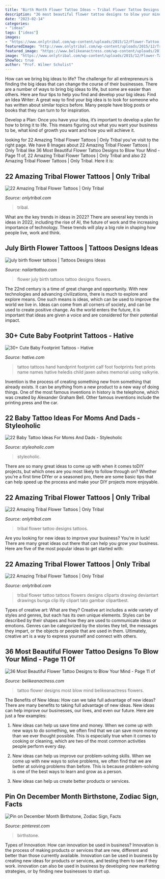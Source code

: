 ```yaml
---
title: "Birth Month Flower Tattoo Ideas ~ Tribal Flower Tattoo Designs Tattoos"
description: "36 most beautiful flower tattoo designs to blow your mind"
date: "2023-02-14"
categories:
- "ideas"
tags: ["ideas"]
images:
- "https://www.onlytribal.com/wp-content/uploads/2015/12/Flower-Tattoo-Tribal.jpg"
featuredImage: "http://www.onlytribal.com/wp-content/uploads/2015/12/Tribal-Flower-Tattoo-Designs.jpg"
featured_image: "https://www.belikeanactress.com/wp-content/uploads/2019/04/mariazegrean_51558911_2055610041396903_7541163698984578834_n.jpg"
image: "https://www.onlytribal.com/wp-content/uploads/2015/12/Flower-Tattoo-Tribal.jpg"
ShowToc: true
author: "Prof. Wilmer Schulist"
---
```



How can we bring big ideas to life?
The challenge for all entrepreneurs is finding the big ideas that can change the course of their businesses. There are a number of ways to bring big ideas to life, but some are easier than others. Here are four tips to help you find and develop your big ideas:
Find an Idea Writer: A great way to find your big idea is to look for someone who has written about similar topics before. Many people have blog posts or books that they can turn to for inspiration.

Develop a Plan: Once you have your idea, it’s important to develop a plan for how to bring it to life. This means figuring out what you want your business to be, what kind of growth you want and how you will achieve it.

	

		
looking for 22 Amazing Tribal Flower Tattoos | Only Tribal you've visit to the right page. We have 8 Images about 22 Amazing Tribal Flower Tattoos | Only Tribal like 36 Most Beautiful Flower Tattoo Designs to Blow Your Mind - Page 11 of, 22 Amazing Tribal Flower Tattoos | Only Tribal and also 22 Amazing Tribal Flower Tattoos | Only Tribal. Here it is:
		
    
## 22 Amazing Tribal Flower Tattoos | Only Tribal

<img loading=lazy src="https://www.onlytribal.com/wp-content/uploads/2015/12/Flower-Tattoo-Tribal.jpg" onerror="this.onerror=null;this.src='https://tse4.mm.bing.net/th?id=OIP.yDFfSfVjgpgL53R0lm68DQHaKq&amp;pid=15.1';" alt="22 Amazing Tribal Flower Tattoos | Only Tribal">

_Source: onlytribal.com_

>tribal. 

	

What are the key trends in ideas in 2022?
There are several key trends in ideas in 2022, including the rise of AI, the future of work and the increasing importance of technology. These trends will play a big role in shaping how people live, work and think.

    
## July Birth Flower Tattoos | Tattoos Designs Ideas

<img loading=lazy src="http://www.nailarttattoo.com/wp-content/uploads/2013/12/july-birth-flower-tattoos.jpg" onerror="this.onerror=null;this.src='https://tse3.mm.bing.net/th?id=OIP.46UbSL-c2Pbd6uPRf1ml7AHaFj&amp;pid=15.1';" alt="july birth flower tattoos | Tattoos Designs Ideas">

_Source: nailarttattoo.com_

>flower july birth tattoos tattoo designs flowers. 

	

The 22nd century is a time of great change and opportunity. With new technologies and advancing civilizations, there is much to explore and explore means. One such means is ideas, which can be used to improve the world we live in. Ideas can come from all corners of society, and can be used to create positive change. As the world enters the future, it is important that ideas are given a voice and are considered for their potential impact.

    
## 30+ Cute Baby Footprint Tattoos - Hative

<img loading=lazy src="https://hative.com/wp-content/uploads/2014/03/baby-footprint-tattoos/12-baby-handprint-and-footprint-tattoo.jpg" onerror="this.onerror=null;this.src='https://tse4.mm.bing.net/th?id=OIP.CxMEl8IrReFgLFuZsqO2qAHaJ6&amp;pid=15.1';" alt="30+ Cute Baby Footprint Tattoos - Hative">

_Source: hative.com_

>tattoo tattoos hand handprint footprint calf foot footprints feet prints name names hative heledis child jaxen ashes memorial using valkyrie. 

	

Invention is the process of creating something new from something that already exists. It can be anything from a new product to a new way of doing things. One of the most famous inventions in history is the telephone, which was created by Alexander Graham Bell. Other famous inventions include the printing press and the car.

    
## 22 Baby Tattoo Ideas For Moms And Dads - Styleoholic

<img loading=lazy src="https://i.styleoholic.com/2017/01/Father-and-child-tattoo-on-the-arm.jpg" onerror="this.onerror=null;this.src='https://tse4.mm.bing.net/th?id=OIP.UjrGzzSfGrKRyKo2UM15QgAAAA&amp;pid=15.1';" alt="22 Baby Tattoo Ideas For Moms And Dads - Styleoholic">

_Source: styleoholic.com_

>styleoholic. 

	

There are so many great ideas to come up with when it comes toDIY projects, but which ones are you most likely to follow through on? Whether you're a first time DIYer or a seasoned pro, there are some basic tips that can help speed up the process and make your DIY projects more enjoyable.

    
## 22 Amazing Tribal Flower Tattoos | Only Tribal

<img loading=lazy src="http://www.onlytribal.com/wp-content/uploads/2015/12/Tribal-Flower-Tattoo-Designs.jpg" onerror="this.onerror=null;this.src='https://tse2.mm.bing.net/th?id=OIP.uKtYV_ByV5jA4OupiRaT_AHaJ3&amp;pid=15.1';" alt="22 Amazing Tribal Flower Tattoos | Only Tribal">

_Source: onlytribal.com_

>tribal flower tattoo designs tattoos. 

	

Are you looking for new ideas to improve your business? You're in luck! There are many great ideas out there that can help you grow your business. Here are five of the most popular ideas to get started with:

    
## 22 Amazing Tribal Flower Tattoos | Only Tribal

<img loading=lazy src="http://www.onlytribal.com/wp-content/uploads/2015/12/Tribal-Flowers-Tattoo-Designs.jpg" onerror="this.onerror=null;this.src='https://tse4.mm.bing.net/th?id=OIP.KugfMvGHNDQJ5tXWv--9YwHaJA&amp;pid=15.1';" alt="22 Amazing Tribal Flower Tattoos | Only Tribal">

_Source: onlytribal.com_

>tribal flower tattoo tattoos flowers designs cliparts drawing deviantart drawings bunga clip lily clipart tato gambar clipartbest. 

	

Types of creative art: What are they?
Creative art includes a wide variety of styles and genres, but each has its own unique elements. Styles can be described by their shapes and how they are used to communicate ideas or emotions. Genres can be categorized by the stories they tell, the messages they impart, or the objects or people that are used in them. Ultimately, creative art is a way to express yourself and connect with others.

    
## 36 Most Beautiful Flower Tattoo Designs To Blow Your Mind - Page 11 Of

<img loading=lazy src="https://www.belikeanactress.com/wp-content/uploads/2019/04/mariazegrean_51558911_2055610041396903_7541163698984578834_n.jpg" onerror="this.onerror=null;this.src='https://tse2.mm.bing.net/th?id=OIP.qDhzIcN3WHM1xJIuXXmB_QHaLJ&amp;pid=15.1';" alt="36 Most Beautiful Flower Tattoo Designs to Blow Your Mind - Page 11 of">

_Source: belikeanactress.com_

>tattoo flower designs most blow mind belikeanactress flowers. 

	

The Benefits of New Ideas: How can we take full advantage of new ideas?
There are many benefits to taking full advantage of new ideas. New ideas can help improve our businesses, our lives, and even our future. Here are just a few examples:
1. New ideas can help us save time and money. When we come up with new ways to do something, we often find that we can save more money than we ever thought possible. This is especially true when it comes to cooking or cleaning, which are two of the most common activities people perform every day.

2. New ideas can help us improve our problem-solving skills. When we come up with new ways to solve problems, we often find that we are better at solving problems than before. This is because problem-solving is one of the best ways to learn and grow as a person.

3. New ideas can help us create better products or services.

    
## Pin On December Month Birthstone, Zodiac Sign, Facts

<img loading=lazy src="https://i.pinimg.com/736x/58/db/61/58db61c169ff019e5c85e01bae6ffd04.jpg" onerror="this.onerror=null;this.src='https://tse2.mm.bing.net/th?id=OIP.rG5j3kvLvRxTk_gzJG1SmgHaDt&amp;pid=15.1';" alt="Pin on December Month Birthstone, Zodiac Sign, Facts">

_Source: pinterest.com_

>birthstone. 

	

Types of Innovation: How can innovation be used in business?
Innovation is the process of making products or services that are new, different and better than those currently available. Innovation can be used in business by creating new ideas for products or services, and testing them to see if they work. innovation can also be used in business by developing new marketing strategies, or by finding new businesses to start up.

